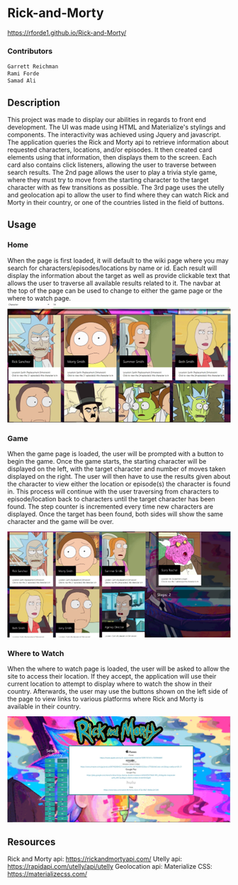# Rick-and-Morty
https://rforde1.github.io/Rick-and-Morty/
<br />

### Contributors
    Garrett Reichman
    Rami Forde
    Samad Ali

## Description
   This project was made to display our abilities in regards to front end development. The UI was made using HTML and Materialize's stylings and components. The interactivity was achieved using Jquery and javascript. The application queries the Rick and Morty api to retrieve information about requested characters, locations, and/or episodes. It then created card elements using that information, then displays them to the screen. Each card also contains click listeners, allowing the user to traverse between search results. The 2nd page allows the user to play a trivia style game, where they must try to move from the starting character to the target character with as few transitions as possible. The 3rd page uses the utelly and geolocation api to allow the user to find where they can watch Rick and Morty in their country, or one of the countries listed in the field of buttons.

## Usage

   ### Home
    
   When the page is first loaded, it will default to the wiki page where you may search for characters/episodes/locations by name or id. Each result will display the information about the target as well as provide clickable text that allows the user to traverse all available results related to it. The navbar at the top of the page can be used to change to either the game page or the where to watch page.
![Screenshot](assets/pictures/home.jpg)
   ### Game
   When the game page is loaded, the user will be prompted with a button to begin the game. Once the game starts, the starting character will be displayed on the left, with the target character and number of moves taken displayed on the right. The user will then have to use the results given about the character to view either the location or episode(s) the character is found in. This process will continue with the user traversing from characters to episode/location back to characters until the target character has been found. The step counter is incremented every time new characters are displayed. Once the target has been found, both sides will show the same character and the game will be over.

![Screenshot](assets/pictures/game.jpg) 
   ### Where to Watch
   When the where to watch page is loaded, the user will be asked to allow the site to access their location. If they accept, the application will use their current location to attempt to display where to watch the show in their country. Afterwards, the user may use the buttons shown on the left side of the page to view links to various platforms where Rick and Morty is available in their country.

![Screenshot](assets/pictures/watch.jpg)

## Resources
Rick and Morty api: https://rickandmortyapi.com/
Utelly api: https://rapidapi.com/utelly/api/utelly
Geolocation api: 
Materialize CSS: https://materializecss.com/
